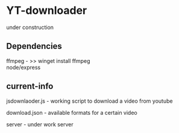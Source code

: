 # YT-downloader

under construction

## Dependencies

ffmpeg - >> winget install ffmpeg </br>
node/express

## current-info

jsdownlaoder.js - working script to download a video from youtube

download.json - available formats for a certain video

server - under work server